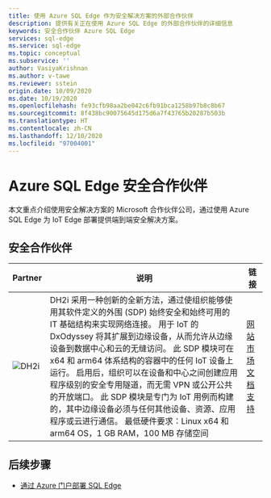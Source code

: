 ```yaml
---
title: 使用 Azure SQL Edge 作为安全解决方案的外部合作伙伴
description: 提供有关正在使用 Azure SQL Edge 的外部合作伙伴的详细信息
keywords: 安全合作伙伴 Azure SQL Edge
services: sql-edge
ms.service: sql-edge
ms.topic: conceptual
ms.subservice: ''
author: VasiyaKrishnan
ms.author: v-tawe
ms.reviewer: sstein
origin.date: 10/09/2020
ms.date: 10/19/2020
ms.openlocfilehash: fe93cfb98aa2be042c6fb91bca1258b97b8c8b67
ms.sourcegitcommit: 8f438bc90075645d175d6a7f43765b20287b503b
ms.translationtype: HT
ms.contentlocale: zh-CN
ms.lasthandoff: 12/10/2020
ms.locfileid: "97004001"
---
```

# <a name="azure-sql-edge-security-partners"></a>Azure SQL Edge 安全合作伙伴

本文重点介绍使用安全解决方案的 Microsoft 合作伙伴公司，通过使用 Azure SQL Edge 为 IoT Edge 部署提供端到端安全解决方案。

## <a name="security-partners"></a>安全合作伙伴
 
| Partner| 说明 | 链接 |
|-----|-----|-----|
|![DH2i](media/resources/dh2i-logo.png)|DH2i 采用一种创新的全新方法，通过使组织能够使用其软件定义的外围 (SDP) 始终安全和始终可用的 IT 基础结构来实现网络连接。 用于 IoT 的 DxOdyssey 将其扩展到边缘设备，从而允许从边缘设备到数据中心和云的无缝访问。 此 SDP 模块可在 x64 和 arm64 体系结构的容器中的任何 IoT 设备上运行。 启用后，组织可以在设备和中心之间创建应用程序级别的安全专用隧道，而无需 VPN 或公开公共的开放端口。 此 SDP 模块是专门为 IoT 用例而构建的，其中边缘设备必须与任何其他设备、资源、应用程序或云进行通信。 最低硬件要求：Linux x64 和 arm64 OS，1 GB RAM，100 MB 存储空间| [网站](https://dh2i.com/)[市场](https://portal.azure.cn/#blade/Microsoft_Azure_Marketplace/MarketplaceOffersBlade/selectedMenuItemId/home)[文档](https://dh2i.com/dxodyssey-for-iot/)[支持](https://dh2i.com/support/)

## <a name="next-steps"></a>后续步骤

- [通过 Azure 门户部署 SQL Edge](deploy-portal.md)

